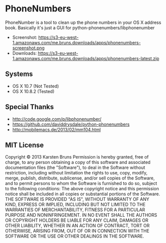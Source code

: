 PhoneNumbers
============
PhoneNumber is a tool to clean up the phone numbers in your OS X address book. Basically it's just a GUI for python-phonenumbers/libphonenumber

* Screenshot: https://s3-eu-west-1.amazonaws.com/me.bruns.downloads/apps/phonenumbers-screenshot.png
* Downloads: https://s3-eu-west-1.amazonaws.com/me.bruns.downloads/apps/phonenumbers-latest.zip


Systems
-------

* OS X 10.7 (Not Tested)
* OS X 10.8.2 (Tested)


Special Thanks
-----------
* http://code.google.com/p/libphonenumber/
* https://github.com/daviddrysdale/python-phonenumbers
* http://mobilemacs.de/2013/02/mm104.html


MIT License
-----------
Copyright © 2013 Karsten Bruns
Permission is hereby granted, free of charge, to any person obtaining a copy of this software and associated documentation files (the "Software"), to deal in the Software without restriction, including without limitation the rights to use, copy, modify, merge, publish, distribute, sublicense, and/or sell copies of the Software, and to permit persons to whom the Software is furnished to do so, subject to the following conditions:
The above copyright notice and this permission notice shall be included in all copies or substantial portions of the Software.
THE SOFTWARE IS PROVIDED "AS IS", WITHOUT WARRANTY OF ANY KIND, EXPRESS OR IMPLIED, INCLUDING BUT NOT LIMITED TO THE WARRANTIES OF MERCHANTABILITY, FITNESS FOR A PARTICULAR PURPOSE AND NONINFRINGEMENT. IN NO EVENT SHALL THE AUTHORS OR COPYRIGHT HOLDERS BE LIABLE FOR ANY CLAIM, DAMAGES OR OTHER LIABILITY, WHETHER IN AN ACTION OF CONTRACT, TORT OR OTHERWISE, ARISING FROM, OUT OF OR IN CONNECTION WITH THE SOFTWARE OR THE USE OR OTHER DEALINGS IN THE SOFTWARE.
